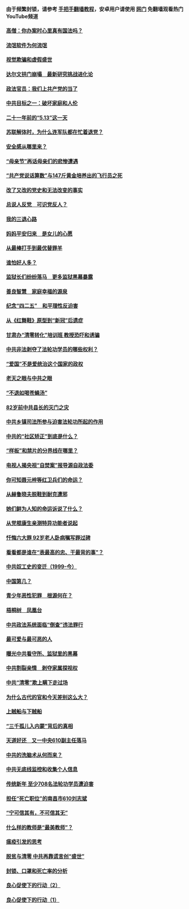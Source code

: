 #### 由于频繁封锁，请参考 [手把手翻墙教程](https://github.com/gfw-breaker/guides/wiki/)，安卓用户请使用 [网门](https://github.com/gfw-breaker/nogfw/blob/master/dl.md?t=06062200) 免翻墙观看热门YouTube频道 

#### [高僧：你办案时心里真有国法吗？](../pages/19/426530.md?t=06062200) 

#### [流氓软件为何流氓](../pages/19/426531.md?t=06062200) 

#### [视觉欺骗和虚假盛世](../pages/19/426443.md?t=06062200) 

#### [达尔文拱门崩塌　最新研究挑战进化论](../pages/19/426009.md?t=06062200) 

#### [政法官员：我们上共产党的当了](../pages/19/425351.md?t=06062200) 

#### [中共目标之一：破坏家庭和人伦](../pages/19/424454.md?t=06062200) 

#### [二十一年前的“5.13”这一天](../pages/19/424814.md?t=06062200) 

#### [苏联解体时，为什么连军队都在忙着退党？](../pages/19/424335.md?t=06062200) 

#### [安全感从哪里来？](../pages/19/424336.md?t=06062200) 

#### [“母亲节”再话母亲们的悲惨遭遇](../pages/19/424234.md?t=06062200) 

#### [“共产党说话算数”与147斤黄金培养出的飞行员之死](../pages/19/424115.md?t=06062200) 

#### [改了又改的党史和无法改变的事实](../pages/19/424037.md?t=06062200) 

#### [总说人反党　可识党反人？](../pages/19/423820.md?t=06062200) 

#### [我的三退心路](../pages/19/423876.md?t=06062200) 

#### [妈妈平安归来　是女儿的心愿](../pages/19/423947.md?t=06062200) 

#### [从最棒打手到最优替罪羊](../pages/19/423819.md?t=06062200) 

#### [谁怕好人多？](../pages/19/423774.md?t=06062200) 

#### [监狱长们纷纷落马　更多监狱黑幕暴露](../pages/19/423787.md?t=06062200) 

#### [善良智慧　家庭幸福的源泉](../pages/19/423632.md?t=06062200) 

#### [纪念“四二五”　和平理性反迫害](../pages/19/423660.md?t=06062200) 

#### [从《红舞鞋》原型到“新冠”后遗症](../pages/19/423509.md?t=06062200) 

#### [甘肃办“清零转化”培训班 教授恐吓和诱骗](../pages/19/423498.md?t=06062200) 

#### [中共非法剥夺了法轮功学员的哪些权利？](../pages/19/423392.md?t=06062200) 

#### [“爱国”不是爱统治这个国家的政权](../pages/19/423029.md?t=06062200) 

#### [老天之眼与中共之眼](../pages/19/423378.md?t=06062200) 

#### [“不退如喝苍蝇汤”](../pages/19/423287.md?t=06062200) 

#### [82岁前中共县长的灭门之灾](../pages/19/423055.md?t=06062200) 

#### [中共乡镇司法所参与迫害法轮功所起的作用](../pages/19/423064.md?t=06062200) 

#### [中共的“社区矫正”到底是什么？](../pages/19/422870.md?t=06062200) 

#### [“样板”和禁片的分界线在哪里？](../pages/19/422704.md?t=06062200) 

#### [电视人揭央视“自焚案”报导源自政法委](../pages/19/422770.md?t=06062200) 

#### [你可知聂元梓等红卫兵们的命运？](../pages/19/422848.md?t=06062200) 

#### [从赫鲁晓夫脱鞋到耐克遭邪](../pages/19/422826.md?t=06062200) 

#### [她们鲜为人知的命运诉说了什么？](../pages/19/422754.md?t=06062200) 

#### [从党棍康生亲测特异功能者说起](../pages/19/422657.md?t=06062200) 

#### [忏悔六大罪 92岁老人卧病嘱写罪过碑](../pages/19/422750.md?t=06062200) 

#### [看看都是谁在“表最高的忠、干最背的事”？](../pages/19/422703.md?t=06062200) 

#### [中共奴工史的变迁（1999-今）](../pages/19/422656.md?t=06062200) 

#### [中国第几？](../pages/19/422496.md?t=06062200) 

#### [青少年恶性犯罪　根源何在？](../pages/19/422449.md?t=06062200) 

#### [梧桐树　凤凰台](../pages/19/422442.md?t=06062200) 

#### [中共政法系统面临“倒查”违法罪行](../pages/19/422497.md?t=06062200) 

#### [最可爱与最可恶的人](../pages/19/422448.md?t=06062200) 

#### [曝光中共看守所、监狱里的黑幕](../pages/19/422390.md?t=06062200) 

#### [中共割裂亲情　剥夺家属探视权](../pages/19/422364.md?t=06062200) 

#### [中共“清零”欺上瞒下走过场](../pages/19/422306.md?t=06062200) 

#### [为什么古代的官和今天差别这么大？](../pages/19/422228.md?t=06062200) 

#### [上贼船与下贼船](../pages/19/422276.md?t=06062200) 

#### [“三千孤儿入内蒙”背后的真相](../pages/19/422229.md?t=06062200) 

#### [天道好还　又一中央610副主任落马](../pages/19/422155.md?t=06062200) 

#### [中共的洗脑术从何而来？](../pages/19/422154.md?t=06062200) 

#### [中共无底线监控和收集个人信息](../pages/19/422039.md?t=06062200) 

#### [传统新年 至少708名法轮功学员遭迫害](../pages/19/421946.md?t=06062200) 

#### [担任“死亡职位”的南昌市610刘志斌](../pages/19/421957.md?t=06062200) 

#### [“宁可信其有，不可信其无”](../pages/19/421691.md?t=06062200) 

#### [什么样的教师是“最美教师”？](../pages/19/421755.md?t=06062200) 

#### [瘟疫引发的思考](../pages/19/421594.md?t=06062200) 

#### [脱贫与清零 中共再靠谎言创“盛世”](../pages/19/421590.md?t=06062200) 

#### [封锁、口罩和死亡率的分析](../pages/19/421495.md?t=06062200) 

#### [良心促使下的行动（2）](../pages/19/421361.md?t=06062200) 

#### [良心促使下的行动（1）](../pages/19/421302.md?t=06062200) 


